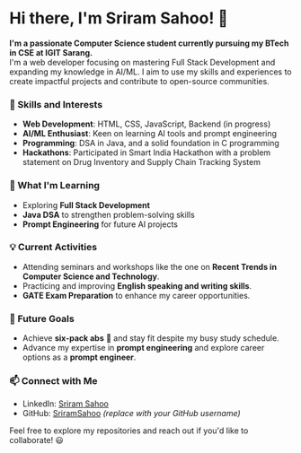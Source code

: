 # Hi there, I'm Sriram Sahoo! 👋

**I'm a passionate Computer Science student currently pursuing my BTech in CSE at IGIT Sarang.**  
I'm a web developer focusing on mastering Full Stack Development and expanding my knowledge in AI/ML. I aim to use my skills and experiences to create impactful projects and contribute to open-source communities.

### 🚀 Skills and Interests
- **Web Development**: HTML, CSS, JavaScript, Backend (in progress)
- **AI/ML Enthusiast**: Keen on learning AI tools and prompt engineering
- **Programming**: DSA in Java, and a solid foundation in C programming
- **Hackathons**: Participated in Smart India Hackathon with a problem statement on Drug Inventory and Supply Chain Tracking System

### 🌱 What I'm Learning
- Exploring **Full Stack Development**
- **Java DSA** to strengthen problem-solving skills
- **Prompt Engineering** for future AI projects

### 💡 Current Activities
- Attending seminars and workshops like the one on **Recent Trends in Computer Science and Technology**.
- Practicing and improving **English speaking and writing skills**.
- **GATE Exam Preparation** to enhance my career opportunities.

### 🎯 Future Goals
- Achieve **six-pack abs** 💪 and stay fit despite my busy study schedule.
- Advance my expertise in **prompt engineering** and explore career options as a **prompt engineer**.

### 📫 Connect with Me
- LinkedIn: [Sriram Sahoo](https://www.linkedin.com/in/sriram-sahoo718718)
- GitHub: [SriramSahoo](https://github.com/Sriramsahoo2004) _(replace with your GitHub username)_

Feel free to explore my repositories and reach out if you'd like to collaborate! 😃

